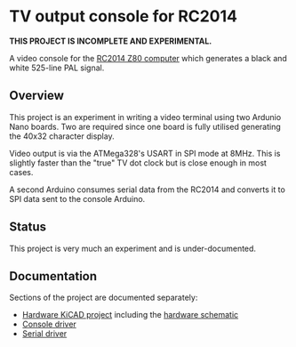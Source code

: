 # TV output console for RC2014

**THIS PROJECT IS INCOMPLETE AND EXPERIMENTAL.**

A video console for the [RC2014 Z80 computer](https://rc2014.co.uk/) which
generates a black and white 525-line PAL signal.

## Overview

This project is an experiment in writing a video terminal using two Ardunio Nano
boards. Two are required since one board is fully utilised generating the 40x32
character display.

Video output is via the ATMega328's USART in SPI mode at 8MHz. This is slightly
faster than the "true" TV dot clock but is close enough in most cases.

A second Arduino consumes serial data from the RC2014 and converts it to SPI
data sent to the console Arduino.

## Status

This project is very much an experiment and is under-documented.

## Documentation

Sections of the project are documented separately:

* [Hardware KiCAD project](hw/) including the
  [hardware schematic](hw/plots/hw.pdf)
* [Console driver](tvout/)
* [Serial driver](serial-to-spi/)

